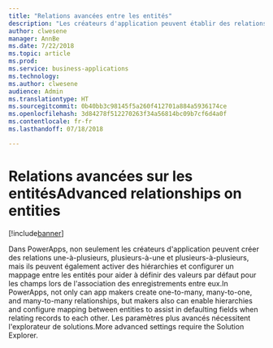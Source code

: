 ```yaml
---
title: "Relations avancées entre les entités"
description: "Les créateurs d'application peuvent établir des relations plus avancées une-à-plusieurs, plusieurs-à-une et plusieurs-à-plusieurs dans PowerApps."
author: clwesene
manager: AnnBe
ms.date: 7/22/2018
ms.topic: article
ms.prod: 
ms.service: business-applications
ms.technology: 
ms.author: clwesene
audience: Admin
ms.translationtype: HT
ms.sourcegitcommit: 0b40bb3c98145f5a260f412701a884a5936174ce
ms.openlocfilehash: 3d84278f512270263f34a56814bc09b7cf6d4a0f
ms.contentlocale: fr-fr
ms.lasthandoff: 07/18/2018

---
```

# <a name="advanced-relationships-on-entities"></a><span data-ttu-id="878eb-103">Relations avancées sur les entités</span><span class="sxs-lookup"><span data-stu-id="878eb-103">Advanced relationships on entities</span></span>


[!include[banner](../../includes/banner.md)]

<span data-ttu-id="878eb-104">Dans PowerApps, non seulement les créateurs d'application peuvent créer des relations une-à-plusieurs, plusieurs-à-une et plusieurs-à-plusieurs, mais ils peuvent également activer des hiérarchies et configurer un mappage entre les entités pour aider à définir des valeurs par défaut pour les champs lors de l'association des enregistrements entre eux.</span><span class="sxs-lookup"><span data-stu-id="878eb-104">In PowerApps, not only can app makers create one-to-many, many-to-one, and many-to-many relationships, but makers also can enable hierarchies and configure mapping between entities to assist in defaulting fields when relating records to each other.</span></span> <span data-ttu-id="878eb-105">Les paramètres plus avancés nécessitent l'explorateur de solutions.</span><span class="sxs-lookup"><span data-stu-id="878eb-105">More advanced settings require the Solution Explorer.</span></span>

